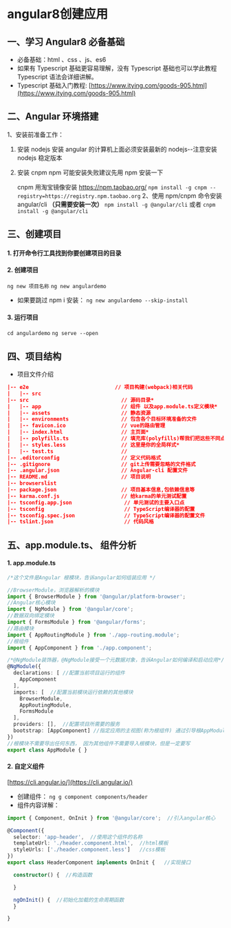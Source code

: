 # angular8创建应用
## 一、学习 Angular8 必备基础 
* 必备基础：html 、css 、js、es6 
* 如果有 Typescript 基础更容易理解，没有 Typescript 基础也可以学此教程Typescript 语法会详细讲解。
* Typescript 基础入门教程: [https://www.itying.com/goods-905.html](https://www.itying.com/goods-905.html)
## 二、Angular 环境搭建
1、安装前准备工作： 
1. 安装 nodejs 安装 angular 的计算机上面必须安装最新的 nodejs--注意安装 nodejs 稳定版本 
2. 安装 cnpm npm 可能安装失败建议先用 npm 安装一下 

   cnpm 用淘宝镜像安装 https://npm.taobao.org/
`npm install -g cnpm --registry=https://registry.npm.taobao.org`
2、使用 npm/cnpm 命令安装 angular/cli **（只需要安装一次）**
`npm install -g @angular/cli`  或者  `cnpm install -g @angular/cli`
## 三、创建项目
#### 1. 打开命令行工具找到你要创建项目的目录 
#### 2. 创建项目
`ng new 项目名称`
`ng new angulardemo`
* 如果要跳过 npm i 安装：
`ng new angulardemo --skip-install`
#### 3. 运行项目
`cd angulardemo` 
`ng serve --open`

## 四、项目结构
* 项目文件介绍
```json
|-- e2e                            // 项目构建(webpack)相关代码
|   |-- src                   
|-- src                              // 源码目录*
|   |-- app                          // 组件 以及app.module.ts定义模块*
|   |-- assets                       // 静态资源
|   |-- environments                 // 包含各个目标环境准备的文件
|   |-- favicon.ico                  // vue的路由管理
|   |-- index.html                   // 主页面*
|   |-- polyfills.ts                 // 填充库(polyfills)帮我们把这些不同点标准化
|   |-- styles.less                  // 这里是你的全局样式*
|   |-- test.ts                      // 
|-- .editorconfig                    // 定义代码格式
|-- .gitignore                       // git上传需要忽略的文件格式
|-- .angular.json                    // Angular-cli 配置文件
|-- README.md                        // 项目说明
|-- browserslist                      
|-- package.json                     // 项目基本信息,包依赖信息等
|-- karma.conf.js                    // 给karma的单元测试配置
|-- tsconfig.app.json                 // 单元测试的主要入口点
|-- tsconfig                          // TypeScript编译器的配置
|-- tsconfig.spec.json                // TypeScript编译器的配置文件
|-- tslint.json                       // 代码风格
```
## 五、app.module.ts、 组件分析
#### 1. app.module.ts
```ts
/*这个文件是Angular 根模块，告诉angular如何组装应用 */

//BrowserModule，浏览器解析的模块
import { BrowserModule } from '@angular/platform-browser';
//Angular核心模块
import { NgModule } from '@angular/core';
//数据双向绑定模块
import { FormsModule } from '@angular/forms';
//路由模块
import { AppRoutingModule } from './app-routing.module';
//根组件
import { AppComponent } from './app.component';

/*@NgModule装饰器，@NgModule接受一个元数据对象，告诉Angular如何编译和启动应用*/
@NgModule({
  declarations: [ //配置当前项目运行的组件
    AppComponent
  ],
  imports: [  //配置当前模块运行依赖的其他模块
    BrowserModule,
    AppRoutingModule,
    FormsModule
  ],
  providers: [],  //配置项目所需要的服务
  bootstrap: [AppComponent] //指定应用的主视图(称为根组件) 通过引导根AppModule来启动应用
})
//根模块不需要导出任何东西， 因为其他组件不需要导入根模块，但是一定要写
export class AppModule { }

```
#### 2. 自定义组件
[https://cli.angular.io/](https://cli.angular.io/)
* 创建组件： `ng g component components/header`
* 组件内容详解：
```ts
import { Component, OnInit } from '@angular/core';  //引入angular核心

@Component({
  selector: 'app-header',  //使用这个组件的名称
  templateUrl: './header.component.html',  //html模板
  styleUrls: ['./header.component.less']   //css模板
})
export class HeaderComponent implements OnInit {   //实现接口

  constructor() {  //构造函数

  }  

  ngOnInit() {  //初始化加载的生命周期函数
  }

}
```